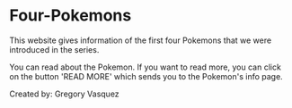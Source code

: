 # Four-Pokemons
This website gives information of the first four Pokemons that we were introduced in the series.

You can read about the Pokemon. If you want to read more, you can click on the button 'READ MORE' which sends you to the Pokemon's info page.

Created by: 
Gregory Vasquez
